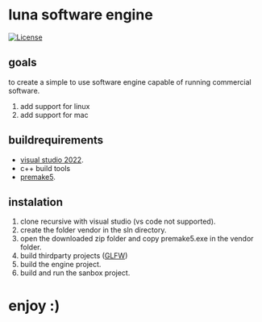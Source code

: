# luna software engine
[![License](https://img.shields.io/github/license/TheCherno/Hazel.svg)](https://github.com/lolrobbe2/luna/LICENSE)
## goals

to create a simple to use software engine capable of running commercial software.

1. add support for linux
2. add support for mac


## buildrequirements 
- [visual studio 2022](https://visualstudio.microsoft.com/).
- c++ build tools 
- [premake5](https://premake.github.io/).
## instalation
1. clone recursive with visual studio (vs code not supported).
2. create the folder vendor in the sln directory.
3. open the downloaded zip folder and copy premake5.exe in the vendor folder.
4. build thirdparty projects ([GLFW](https://www.glfw.org/))
5. build the engine project.
6. build and run the sanbox project.

# enjoy :)

